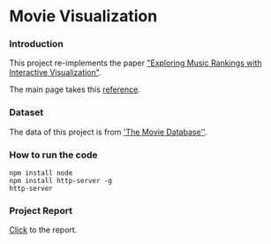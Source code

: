 # Movie Visualization

### Introduction

This project re-implements the paper ["Exploring Music Rankings with Interactive Visualization"](https://dl.acm.org/citation.cfm?id=3019690).

The main page takes this [reference](https://startbootstrap.com/template-overviews/2-col-portfolio/).

### Dataset

The data of this project is from ['The Movie Database''](https://developers.themoviedb.org/3/movies/get-movie-details). 

### How to run the code

```
npm install node
npm install http-server -g
http-server
```

### Project Report

[Click](./ProjectReport.pdf) to the report.